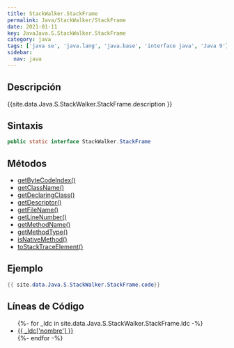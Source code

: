 ```yaml
---
title: StackWalker.StackFrame
permalink: Java/StackWalker/StackFrame
date: 2021-01-11
key: JavaJava.S.StackWalker.StackFrame
category: java
tags: ['java se', 'java.lang', 'java.base', 'interface java', 'Java 9']
sidebar: 
  nav: java
---
```


## Descripción
{{site.data.Java.S.StackWalker.StackFrame.description }}

## Sintaxis
~~~java
public static interface StackWalker.StackFrame
~~~

## Métodos
* [getByteCodeIndex()](/Java/StackWalker/StackFrame/getByteCodeIndex)
* [getClassName()](/Java/StackWalker/StackFrame/getClassName)
* [getDeclaringClass()](/Java/StackWalker/StackFrame/getDeclaringClass)
* [getDescriptor()](/Java/StackWalker/StackFrame/getDescriptor)
* [getFileName()](/Java/StackWalker/StackFrame/getFileName)
* [getLineNumber()](/Java/StackWalker/StackFrame/getLineNumber)
* [getMethodName()](/Java/StackWalker/StackFrame/getMethodName)
* [getMethodType()](/Java/StackWalker/StackFrame/getMethodType)
* [isNativeMethod()](/Java/StackWalker/StackFrame/isNativeMethod)
* [toStackTraceElement()](/Java/StackWalker/StackFrame/toStackTraceElement)

## Ejemplo
~~~java
{{ site.data.Java.S.StackWalker.StackFrame.code}}
~~~

## Líneas de Código
<ul>
{%- for _ldc in site.data.Java.S.StackWalker.StackFrame.ldc -%}
   <li>
       <a href="{{_ldc['url'] }}">{{ _ldc['nombre'] }}</a>
   </li>
{%- endfor -%}
</ul>
